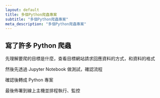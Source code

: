 ```yaml
---
layout: default
title: 多個Python爬蟲專案
subtitle: "多個Python爬蟲專案"
meta_description: "多個Python爬蟲專案"
---
```


## 寫了許多 Python 爬蟲

先理解要爬的目標是什麼，查看目標網站請求回應資料的方式，和資料的格式

然後先透過 Jupyter Notebook 做測試，確認流程

確認後轉成 Python 專案

最後佈署到線上主機並排程執行、監控
